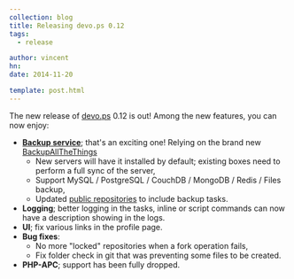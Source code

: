 ```yaml
---
collection: blog
title: Releasing devo.ps 0.12
tags:
  - release

author: vincent
hn:
date: 2014-11-20

template: post.html
---
```


The new release of [devo.ps](http://devo.ps) 0.12 is out! Among the new features, you can now enjoy:

- **[Backup service](http://docs.devo.ps/services/backup/)**; that's an exciting one! Relying on the brand new [BackupAllTheThings](http://devo.ps/blog/backupallthethings-straightforward-backups-for-files-and-databases/)
  - New servers will have it installed by default; existing boxes need to perform a full sync of the server,
  - Support MySQL / PostgreSQL / CouchDB / MongoDB / Redis / Files backup,
  - Updated [public repositories](https://github.com/devops-community) to include backup tasks.
- **Logging**; better logging in the tasks, inline or script commands can now have a description showing in the logs.
- **UI**; fix various links in the profile page.
- **Bug fixes**:
  - No more "locked" repositories when a fork operation fails, 
  - Fix folder check in git that was preventing some files to be created.
- **PHP-APC**; support has been fully dropped.

 
